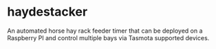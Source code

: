 # haydestacker
An automated horse hay rack feeder timer that can be deployed on a Raspberry PI and control multiple bays via Tasmota supported devices.
